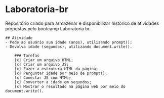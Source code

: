 # Laboratoria-br
 Repositório criado para armazenar e disponibilizar histórico de atividades propostas pelo bootcamp Laboratoria br.

    ## Atividade
    - Pede ao usuário sua idade (anos), utilizando prompt();
    - Devolva idade (segundos), utilizando document.write().

        ### Tarefas
        [x] Criar um arquivo HTML;
        [x] Criar um arquivo JS;
        [x] Fazer a estrutura HTML da página;
        [x] Perguntar idade por meio de prompt();
        [x] Conectar JS com HTML;
        [x] Converter a idade em segundos;
        [x] Mostrar o resultado na página web por meio do document.write().
